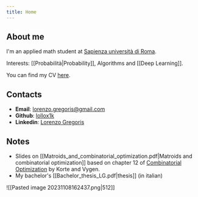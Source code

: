 ```yaml
---
title: Home
---
```

## About me
I'm an applied math student at [Sapienza università di Roma](https://www.uniroma1.it/en/pagina-strutturale/home).

Interests: [[Probabilità|Probability]], Algorithms and [[Deep Learning]].

You can find my CV [here](cv.pdf).

## Contacts
- **Email**: lorenzo.gregoris@gmail.com
- **Github**: [lollox1k](https://github.com/lollox1k)
- **Linkedin**: [Lorenzo Gregoris](https://www.linkedin.com/in/lorenzo-gregoris-2a9b55136/)

## Notes
- Slides on [[Matroids_and_combinatorial_optimization.pdf|Matroids and combinatorial optimization]] based on chapter 12 of [Combinatorial Optimization](https://link.springer.com/book/10.1007/978-3-662-56039-6) by Korte and Vygen.
- My bachelor's [[Bachelor_thesis_LG.pdf|thesis]] (in italian)


![[Pasted image 20231108162437.png|512]]   
